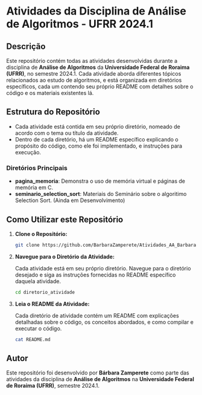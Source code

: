 # Atividades da Disciplina de Análise de Algoritmos - UFRR 2024.1

## Descrição

Este repositório contém todas as atividades desenvolvidas durante a disciplina de **Análise de Algoritmos** da **Universidade Federal de Roraima (UFRR)**, no semestre 2024.1. Cada atividade aborda diferentes tópicos relacionados ao estudo de algoritmos, e está organizada em diretórios específicos, cada um contendo seu próprio README com detalhes sobre o código e os materiais existentes lá.

## Estrutura do Repositório

- Cada atividade está contida em seu próprio diretório, nomeado de acordo com o tema ou título da atividade.
- Dentro de cada diretório, há um README específico explicando o propósito do código, como ele foi implementado, e instruções para execução.

### Diretórios Principais

- **pagina_memoria**: Demonstra o uso de memória virtual e páginas de memória em C.
- **seminario_selection_sort**: Materiais do Seminário sobre o algoritimo Selection Sort. (Ainda em Desenvolvimento)

## Como Utilizar este Repositório

1. **Clone o Repositório:**

   ```bash
   git clone https://github.com/BarbaraZamperete/Atividades_AA_BarbaraZamperete_2024.1
   ```

2. **Navegue para o Diretório da Atividade:**

   Cada atividade está em seu próprio diretório. Navegue para o diretório desejado e siga as instruções fornecidas no README específico daquela atividade.

   ```bash
   cd diretorio_atividade
   ```

3. **Leia o README da Atividade:**

   Cada diretório de atividade contém um README com explicações detalhadas sobre o código, os conceitos abordados, e como compilar e executar o código.

   ```bash
   cat README.md
   ```


## Autor

Este repositório foi desenvolvido por **Bárbara Zamperete** como parte das atividades da disciplina de **Análise de Algoritmos** na **Universidade Federal de Roraima (UFRR)**, semestre 2024.1.